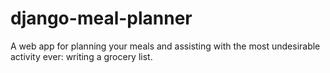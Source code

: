 # django-meal-planner
A web app for planning your meals and assisting with the most undesirable activity ever: writing a grocery list.
